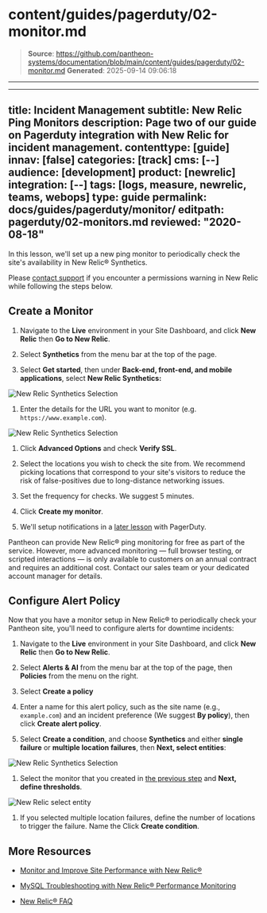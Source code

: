 # content/guides/pagerduty/02-monitor.md

> **Source**: https://github.com/pantheon-systems/documentation/blob/main/content/guides/pagerduty/02-monitor.md
> **Generated**: 2025-09-14 09:06:18

---

---
title: Incident Management
subtitle: New Relic Ping Monitors
description: Page two of our guide on Pagerduty integration with New Relic for incident management.
contenttype: [guide]
innav: [false]
categories: [track]
cms: [--]
audience: [development]
product: [newrelic]
integration: [--]
tags: [logs, measure, newrelic, teams, webops]
type: guide
permalink: docs/guides/pagerduty/monitor/
editpath: pagerduty/02-monitors.md
reviewed: "2020-08-18"
---
In this lesson, we'll set up a new ping monitor to periodically check the site's availability in New Relic&reg; Synthetics.

<Alert title="Note" type="info">

 Please [contact support](/guides/support/contact-support/) if you encounter a permissions warning in New Relic while following the steps below.

</Alert>

## Create a Monitor

1. Navigate to the **<Icon icon="wrench" /> Live** environment in your Site Dashboard, and click **<Icon icon="eye" /> New Relic** then **<Icon icon="externalLink" /> Go to New Relic**.

1. Select **Synthetics** from the menu bar at the top of the page.

1. Select **Get started**, then under **Back-end, front-end, and mobile applications**, select **New Relic Synthetics:**

  ![New Relic Synthetics Selection](../../../images/pagerduty/new-relic-synthetics-screen.png)

1. Enter the details for the URL you want to monitor (e.g. `https://www.example.com`).

  ![New Relic Synthetics Selection](../../../images/pagerduty/new-relic-create-monitor-screen.png)

1. Click **Advanced Options** and check **Verify SSL**.

1. Select the locations you wish to check the site from. We recommend picking locations that correspond to your site's visitors to reduce the risk of false-positives due to long-distance networking issues.

1. Set the frequency for checks. We suggest 5 minutes.

1. Click **Create my monitor**.

1. We'll setup notifications in a [later lesson](/guides/pagerduty/notify) with PagerDuty.

Pantheon can provide New Relic&reg; ping monitoring for free as part of the service. However, more advanced monitoring — full browser testing, or scripted interactions — is only available to customers on an annual contract and requires an additional cost. Contact our sales team or your dedicated account manager for details.

## Configure Alert Policy

Now that you have a monitor setup in New Relic&reg; to periodically check your Pantheon site, you'll need to configure alerts for downtime incidents:

1. Navigate to the **<Icon icon="wrench" /> Live** environment in your Site Dashboard, and click **<Icon icon="eye" /> New Relic** then **<Icon icon="externalLink" /> Go to New Relic**.

1. Select **Alerts & AI** from the menu bar at the top of the page, then **Policies** from the menu on the right.

1. Select **Create a policy**

1. Enter a name for this alert policy, such as the site name (e.g., `example.com`) and an incident preference (We suggest **By policy**), then click **Create alert policy**.

1. Select **Create a condition**, and choose **Synthetics** and either **single failure** or **multiple location failures**, then **Next, select entities**:

  ![New Relic Synthetics Selection](../../../images/pagerduty/new-relic-new-policy-condition-screen.png)

1. Select the monitor that you created in [the previous step](#create-a-monitor) and **Next, define thresholds**.

  ![New Relic select entity](../../../images/pagerduty/new-relic-policy-select-monitor.png)

1. If you selected multiple location failures, define the number of locations to trigger the failure. Name the Click **Create condition**.

<Partial file="monitor-alerts.md" />

## More Resources

- [Monitor and Improve Site Performance with New Relic&reg;](/guides/new-relic/monitor-new-relic)

- [MySQL Troubleshooting with New Relic&reg; Performance Monitoring](/guides/new-relic/debug-mysql-new-relic)

- [New Relic&reg; FAQ](/guides/new-relic/new-relic-faq)
